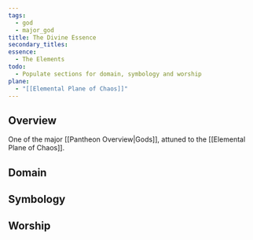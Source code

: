 ```yaml
---
tags:
  - god
  - major_god
title: The Divine Essence
secondary_titles: 
essence:
  - The Elements
todo:
  - Populate sections for domain, symbology and worship
plane:
  - "[[Elemental Plane of Chaos]]"
---
```

## Overview
One of the major [[Pantheon Overview|Gods]], attuned to the [[Elemental Plane of Chaos]].
## Domain

## Symbology

## Worship
